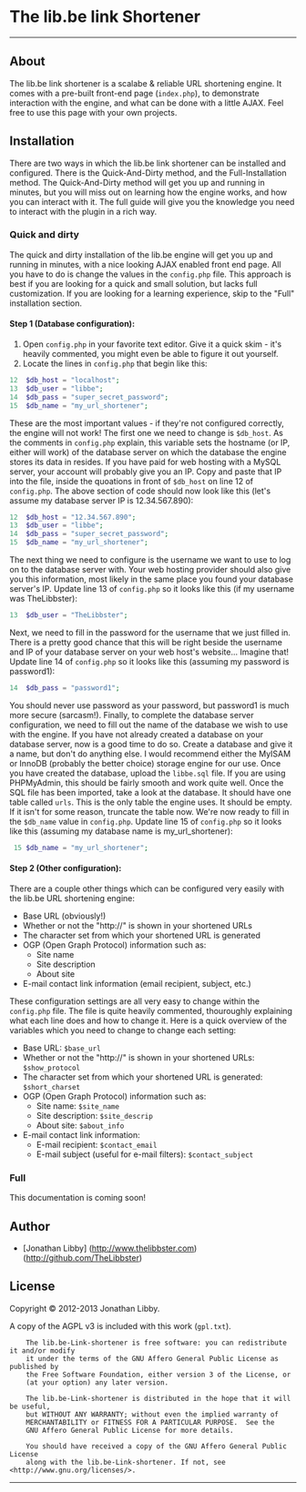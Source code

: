 # The lib.be link Shortener
---
## About
The lib.be link shortener is a scalabe & reliable URL shortening engine. It comes with a pre-built front-end page (``index.php``), to demonstrate interaction with the engine, and what can be done with a little AJAX. Feel free to use this page with your own projects.

## Installation
There are two ways in which the lib.be link shortener can be installed and configured. There is the Quick-And-Dirty method, and the Full-Installation method. The Quick-And-Dirty method will get you up and running in minutes, but you will miss out on learning how the engine works, and how you can interact with it. The full guide will give you the knowledge you need to interact with the plugin in a rich way.

### Quick and dirty
The quick and dirty installation of the lib.be engine will get you up and running in minutes, with a nice looking AJAX enabled front end page. All you have to do is change the values in the ``config.php`` file. This approach is best if you are looking for a quick and small solution, but lacks full customization. If you are looking for a learning experience, skip to the "Full" installation section.

#### Step 1 (Database configuration):
1. Open ``config.php`` in your favorite text editor. Give it a quick skim - it's heavily commented, you might even be able to figure it out yourself.
2. Locate the lines in ``config.php`` that begin like this:

```php
12	$db_host = "localhost";
13	$db_user = "libbe";
14	$db_pass = "super_secret_password";
15	$db_name = "my_url_shortener";
```

These are the most important values - if they're not configured correctly, the engine will not work! The first one we need to change is ``$db_host``. As the comments in ``config.php`` explain, this variable sets the hostname (or IP, either will work) of the database server on which the database the engine stores its data in resides. If you have paid for web hosting with a MySQL server, your account will probably give you an IP. Copy and paste that IP into the file, inside the quoations in front of ``$db_host`` on line 12 of ``config.php``. The above section of code should now look like this (let's assume my database server IP is 12.34.567.890):

```php
12	$db_host = "12.34.567.890";
13	$db_user = "libbe";
14	$db_pass = "super_secret_password";
15	$db_name = "my_url_shortener";
```

The next thing we need to configure is the username we want to use to log on to the database server with. Your web hosting provider should also give you this information, most likely in the same place you found your database server's IP. Update line 13 of ``config.php`` so it looks like this (if my username was TheLibbster):

```php
13	$db_user = "TheLibbster";
```

Next, we need to fill in the password for the username that we just filled in. There is a pretty good chance that this will be right beside the username and IP of your database server on your web host's website... Imagine that! Update line 14 of ``config.php`` so it looks like this (assuming my password is password1):

```php
14	$db_pass = "password1";
```

You should never use password as your password, but password1 is much more secure (sarcasm!). Finally, to complete the database server configuration, we need to fill out the name of the database we wish to use with the engine. If you have not already created a database on your database server, now is a good time to do so. Create a database and give it a name, but don't do anything else. I would recommend either the MyISAM or InnoDB (probably the better choice) storage engine for our use. Once you have created the database, upload the ``libbe.sql`` file. If you are using PHPMyAdmin, this should be fairly smooth and work quite well. Once the SQL file has been imported, take a look at the database. It should have one table called ``urls``. This is the only table the engine uses. It should be empty. If it isn't for some reason, truncate the table now. We're now ready to fill in the ``$db_name`` value in ``config.php``. Update line 15 of ``config.php`` so it looks like this (assuming my database name is my_url_shortener):
 
```php
 15	$db_name = "my_url_shortener";
```

#### Step 2 (Other configuration):
There are a couple other things which can be configured very easily with the lib.be URL shortening engine:

* Base URL (obviously!)
* Whether or not the "http://" is shown in your shortened URLs
* The character set from which your shortened URL is generated
* OGP (Open Graph Protocol) information such as:
	* Site name
	* Site description
	* About site
* E-mail contact link information (email recipient, subject, etc.)

These configuration settings are all very easy to change within the ``config.php`` file. The file is quite heavily commented, thouroughly explaining what each line does and how to change it. Here is a quick overview of the variables which you need to change to change each setting:

* Base URL: ``$base_url``
* Whether or not the "http://" is shown in your shortened URLs: ``$show_protocol``
* The character set from which your shortened URL is generated: ``$short_charset``
* OGP (Open Graph Protocol) information such as:
	* Site name: ``$site_name``
	* Site description: ``$site_descrip``
	* About site: ``$about_info``
* E-mail contact link information:
	* E-mail recipient: ``$contact_email``
	* E-mail subject (useful for e-mail filters): ``$contact_subject``
	
### Full
This documentation is coming soon!

## Author
* [Jonathan Libby] (http://www.thelibbster.com) (http://github.com/TheLibbster)

## License
Copyright © 2012-2013 Jonathan Libby.

A copy of the AGPL v3 is included with this work (``gpl.txt``).

```
	The lib.be-Link-shortener is free software: you can redistribute it and/or modify
    it under the terms of the GNU Affero General Public License as published by
    the Free Software Foundation, either version 3 of the License, or
    (at your option) any later version.

    The lib.be-Link-shortener is distributed in the hope that it will be useful,
    but WITHOUT ANY WARRANTY; without even the implied warranty of
    MERCHANTABILITY or FITNESS FOR A PARTICULAR PURPOSE.  See the
    GNU Affero General Public License for more details.

    You should have received a copy of the GNU Affero General Public License
    along with the lib.be-Link-shortener. If not, see <http://www.gnu.org/licenses/>.
```
---

